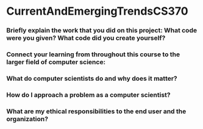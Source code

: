 # CurrentAndEmergingTrendsCS370

### Briefly explain the work that you did on this project: What code were you given? What code did you create yourself?
### Connect your learning from throughout this course to the larger field of computer science:
### What do computer scientists do and why does it matter?
### How do I approach a problem as a computer scientist?
### What are my ethical responsibilities to the end user and the organization?
